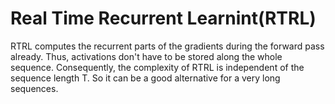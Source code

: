 # Real Time Recurrent Learnint(RTRL)

RTRL computes the recurrent parts of the gradients during the forward pass already. Thus, activations don't have to be stored along the whole sequence. Consequently, the complexity of RTRL is independent of the sequence length T. So it can be a good alternative for a very long sequences. 